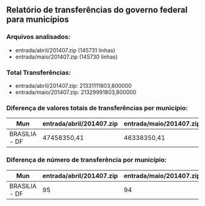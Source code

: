 ## Relatório de transferências do governo federal para municípios
### Arquivos analisados:
* entrada/abril/201407.zip (145731 linhas)
* entrada/maio/201407.zip (145730 linhas)
### Total Transferências:
* entrada/abril/201407.zip: 21331111803,800000
* entrada/maio/201407.zip: 21329991803,800000
### Diferença de valores totais de transferências por município:
| Mun | entrada/abril/201407.zip | entrada/maio/201407.zip | Diff | Percent |
| --- | --- | --- | --- | --- |
| BRASILIA - DF | 47458350,41 | 46338350,41 | -1120000,00 | -2,36 |
### Diferença de número de transferência por município:
| Mun | entrada/abril/201407.zip | entrada/maio/201407.zip | Diff | Percent |
| --- | --- | --- | --- | --- |
| BRASILIA - DF | 95 | 94 | -1 | -1 |
